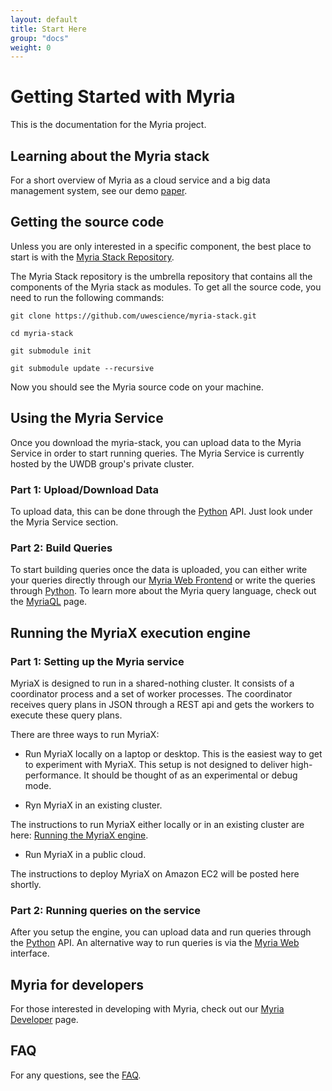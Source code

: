 ```yaml
---
layout: default
title: Start Here 
group: "docs"
weight: 0
---
```


# Getting Started with Myria

This is the documentation for the Myria project. 

## Learning about the Myria stack

For a short overview of Myria as a cloud service and a big data management system, see our demo [paper](http://myria.cs.washington.edu/publications/Halperin_Myria_demo_SIGMOD_2014.pdf).


## Getting the source code 

Unless you are only interested in a specific component, the best place to 
start is with the [Myria Stack Repository](https://github.com/uwescience/myria-stack).

The Myria Stack repository is the umbrella repository that contains all the
components of the Myria stack as modules. To get all the source code, you
need to run the following commands:

    git clone https://github.com/uwescience/myria-stack.git

    cd myria-stack

    git submodule init

    git submodule update --recursive

Now you should see the Myria source code on your machine.


## Using the Myria Service
Once you download the myria-stack, you can upload data to the Myria Service in order to start running queries. The Myria Service is currently hosted by the UWDB group's private cluster. 

### Part 1: Upload/Download Data
To upload data, this can be done through the [Python](myriapython.html) API. Just look under the Myria Service section.

### Part 2: Build Queries
To start building queries once the data is uploaded, you can either write your queries directly through our [Myria Web Frontend](https://demo.myria.cs.washington.edu/editor) or write the queries through [Python](myriapython.html). To learn more about the Myria query language, check out the [MyriaQL](myriaql.html) page.


## Running the MyriaX execution engine

### Part 1: Setting up the Myria service
MyriaX is designed to run in a shared-nothing cluster. It consists of
a coordinator process and a set of worker processes. The coordinator receives query
plans in JSON through a REST api and gets the workers to
execute these query plans.

There are three ways to run MyriaX:

- Run MyriaX locally on a laptop or desktop. This is the easiest
way to get to experiment with MyriaX. This setup is not designed
to deliver high-performance. It should be thought of as an experimental
or debug mode. 

- Ryn MyriaX in an existing cluster.

The instructions to run MyriaX either locally or in an existing cluster are here:  [Running the MyriaX engine](myriaX.html). 

- Run MyriaX in a public cloud.

The instructions to deploy MyriaX on Amazon EC2 will be posted here shortly.

### Part 2: Running queries on the service
After you setup the engine, you can upload data and run queries through the [Python](myriapython.html) API. An alternative way to run queries is via the [Myria Web](myriaweb.html) interface.

## Myria for developers

For those interested in developing with Myria, check out our [Myria Developer](developer.html) page. 

## FAQ

For any questions, see the [FAQ](faq.html). 
